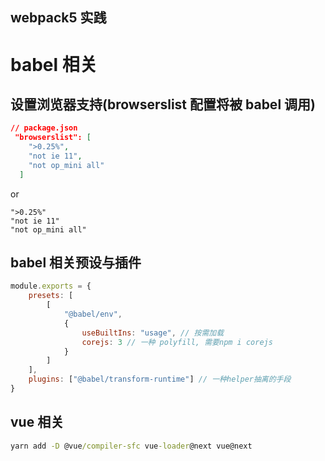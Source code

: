 ## webpack5 实践

# babel 相关

## 设置浏览器支持(browserslist 配置将被 babel 调用)

```json
// package.json
 "browserslist": [
    ">0.25%",
    "not ie 11",
    "not op_mini all"
  ]
```

or

```.browserslist
">0.25%"
"not ie 11"
"not op_mini all"
```

## babel 相关预设与插件

```js
module.exports = {
	presets: [
		[
			"@babel/env",
			{
				useBuiltIns: "usage", // 按需加载
				corejs: 3 // 一种 polyfill, 需要npm i corejs
			}
		]
	],
	plugins: ["@babel/transform-runtime"] // 一种helper抽离的手段
}
```

## vue 相关

```cmd
yarn add -D @vue/compiler-sfc vue-loader@next vue@next
```
